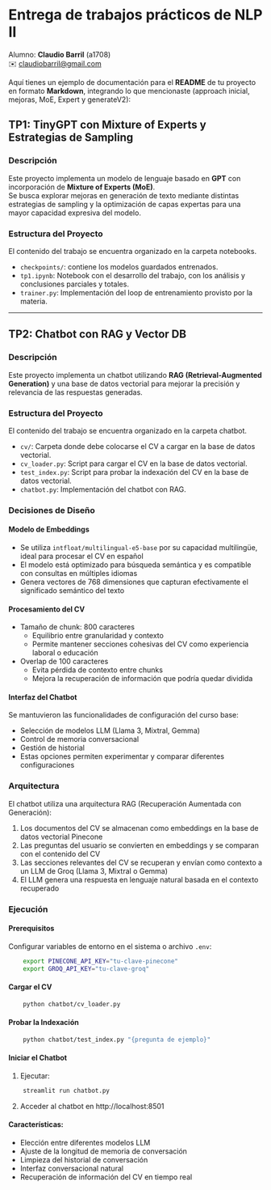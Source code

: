 # Entrega de trabajos prácticos de NLP II

Alumno: **Claudio Barril** (a1708)  
  ✉️ [claudiobarril@gmail.com](mailto:claudiobarril@gmail.com)

Aquí tienes un ejemplo de documentación para el **README** de tu proyecto en formato **Markdown**, integrando lo que mencionaste (approach inicial, mejoras, MoE, Expert y generateV2):

## TP1: TinyGPT con Mixture of Experts y Estrategias de Sampling

### Descripción
Este proyecto implementa un modelo de lenguaje basado en **GPT** con incorporación de **Mixture of Experts (MoE)**.  
Se busca explorar mejoras en generación de texto mediante distintas estrategias de sampling y la optimización de capas expertas para una mayor capacidad expresiva del modelo.

### Estructura del Proyecto

El contenido del trabajo se encuentra organizado en la carpeta notebooks.
- `checkpoints/`: contiene los modelos guardados entrenados.
- `tp1.ipynb`: Notebook con el desarrollo del trabajo, con los análisis y conclusiones parciales y totales.
- `trainer.py`: Implementación del loop de entrenamiento provisto por la materia.

---

## TP2: Chatbot con RAG y Vector DB

### Descripción
Este proyecto implementa un chatbot utilizando **RAG (Retrieval-Augmented Generation)** y una base de datos vectorial para mejorar la precisión y relevancia de las respuestas generadas.

### Estructura del Proyecto

El contenido del trabajo se encuentra organizado en la carpeta chatbot.
- `cv/`: Carpeta donde debe colocarse el CV a cargar en la base de datos vectorial.
- `cv_loader.py`: Script para cargar el CV en la base de datos vectorial.
- `test_index.py`: Script para probar la indexación del CV en la base de datos vectorial.
- `chatbot.py`: Implementación del chatbot con RAG.

### Decisiones de Diseño

#### Modelo de Embeddings
- Se utiliza `intfloat/multilingual-e5-base` por su capacidad multilingüe, ideal para procesar el CV en español
- El modelo está optimizado para búsqueda semántica y es compatible con consultas en múltiples idiomas
- Genera vectores de 768 dimensiones que capturan efectivamente el significado semántico del texto

#### Procesamiento del CV
- Tamaño de chunk: 800 caracteres
  - Equilibrio entre granularidad y contexto
  - Permite mantener secciones cohesivas del CV como experiencia laboral o educación
- Overlap de 100 caracteres
  - Evita pérdida de contexto entre chunks
  - Mejora la recuperación de información que podría quedar dividida

#### Interfaz del Chatbot
Se mantuvieron las funcionalidades de configuración del curso base:
- Selección de modelos LLM (Llama 3, Mixtral, Gemma)
- Control de memoria conversacional
- Gestión de historial
- Estas opciones permiten experimentar y comparar diferentes configuraciones

### Arquitectura
El chatbot utiliza una arquitectura RAG (Recuperación Aumentada con Generación):
1. Los documentos del CV se almacenan como embeddings en la base de datos vectorial Pinecone
2. Las preguntas del usuario se convierten en embeddings y se comparan con el contenido del CV
3. Las secciones relevantes del CV se recuperan y envían como contexto a un LLM de Groq (Llama 3, Mixtral o Gemma)
4. El LLM genera una respuesta en lenguaje natural basada en el contexto recuperado

### Ejecución

#### Prerequisitos
Configurar variables de entorno en el sistema o archivo `.env`:
```bash
    export PINECONE_API_KEY="tu-clave-pinecone"
    export GROQ_API_KEY="tu-clave-groq"
```

#### Cargar el CV
```bash
    python chatbot/cv_loader.py
```

#### Probar la Indexación
```bash
    python chatbot/test_index.py "{pregunta de ejemplo}"
```

#### Iniciar el Chatbot
1. Ejecutar:
```bash
    streamlit run chatbot.py
```
2. Acceder al chatbot en http://localhost:8501

#### Características:

- Elección entre diferentes modelos LLM
- Ajuste de la longitud de memoria de conversación
- Limpieza del historial de conversación
- Interfaz conversacional natural
- Recuperación de información del CV en tiempo real
